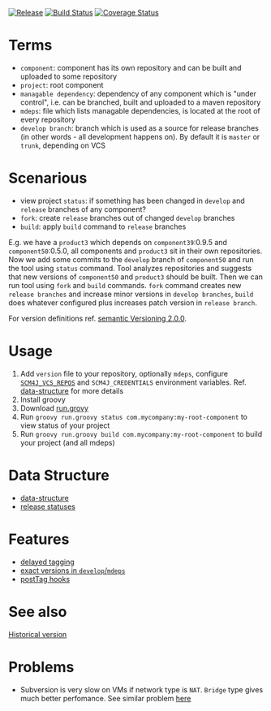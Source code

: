 [![Release](https://jitpack.io/v/scm4j/scm4j-releaser.svg)](https://jitpack.io/#scm4j/scm4j-releaser)
[![Build Status](https://travis-ci.org/scm4j/scm4j-releaser.svg?branch=master)](https://travis-ci.org/scm4j/scm4j-releaser)
[![Coverage Status](https://coveralls.io/repos/github/scm4j/scm4j-releaser/badge.svg?branch=master)](https://coveralls.io/github/scm4j/scm4j-releaser?branch=master)


# Terms

- `component`: component has its own repository and can be built and uploaded to some repository
- `project`: root component
- `managable dependency`: dependency of any component which is "under control", i.e. can be branched, built and uploaded to a maven repository
- `mdeps`: file which lists managable dependencies, is located at the root of every repository
- `develop branch`: branch which is used as a source for release branches (in other words - all development happens on). By default it is `master` or `trunk`, depending on VCS

# Scenarious

- view project `status`: if something has been changed in `develop` and `release` branches of any component?
- `fork`: create `release` branches out of changed `develop` branches
- `build`: apply `build` command to `release` branches

E.g. we have a `product3` which depends on `component39`:0.9.5 and `component50`:0.5.0, all components and `product3` sit in their own repositories. Now we add some commits to the `develop` branch of `component50` and run the tool using `status` command. Tool analyzes repositories and suggests that new versions of `component50` and `product3` should be built. Then we can run tool using  `fork` and `build` commands. `fork` command creates new `release branches` and increase minor versions in `develop branches`, `build` does whatever configured plus increases patch version in `release branch`.

For version definitions ref. [semantic Versioning 2.0.0](http://semver.org/).

# Usage

1. Add `version` file to your repository, optionally `mdeps`, configure [`SCM4J_VCS_REPOS`](docs/data-structure-SCM4J_VCS_REPOS.md) and `SCM4J_CREDENTIALS` environment variables. Ref. [data-structure](docs/data-structure.md) for more details
1. Install groovy
1. Download [run.grovy](https://raw.githubusercontent.com/scm4j/scm4j-releaser/master/run.groovy)
1. Run `groovy run.groovy status com.mycompany:my-root-component` to view status of your project
1. Run `groovy run.groovy build com.mycompany:my-root-component` to build your project (and all mdeps)


# Data Structure

- [data-structure](docs/data-structure.md)
- [release statuses](/../../issues/10)

# Features

- [delayed tagging](/../../issues/2)
- [exact versions in `develop`/`mdeps`](/../../issues/4)
- [postTag hooks]()


# See also

[Historical version](https://github.com/scm4j/scm4j-releaser/blob/d540cb00674d485846117dbd68df19bdad306e56/README.md)

# Problems
- Subversion is very slow on VMs if network type is `NAT`. `Bridge` type gives  much better  perfomance. See similar problem  [here](https://blog.inventic.eu/2012/08/very-slow-svn-updates-from-virtual-machines-vmware/)
